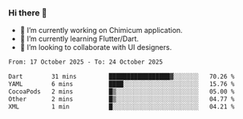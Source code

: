 ### Hi there 👋

<!--
**devcat37/devcat37** is a ✨ _special_ ✨ repository because its `README.md` (this file) appears on your GitHub profile.-->


- 🔭 I’m currently working on Chimicum application.
- 🌱 I’m currently learning Flutter/Dart.
- 👯 I’m looking to collaborate with UI designers.
<!-- - 🤔 I’m looking for help with ... -->

<!--START_SECTION:waka-->

```txt
From: 17 October 2025 - To: 24 October 2025

Dart        31 mins         █████████████████▓░░░░░░░   70.26 %
YAML        6 mins          ████░░░░░░░░░░░░░░░░░░░░░   15.76 %
CocoaPods   2 mins          █▒░░░░░░░░░░░░░░░░░░░░░░░   05.00 %
Other       2 mins          █▒░░░░░░░░░░░░░░░░░░░░░░░   04.77 %
XML         1 min           █░░░░░░░░░░░░░░░░░░░░░░░░   04.21 %
```

<!--END_SECTION:waka-->
